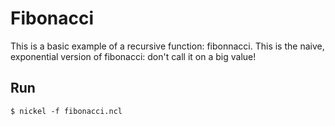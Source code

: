 # Fibonacci

This is a basic example of a recursive function: fibonnacci. This is the naive,
exponential version of fibonacci: don't call it on a big value!

## Run

```
$ nickel -f fibonacci.ncl
```
